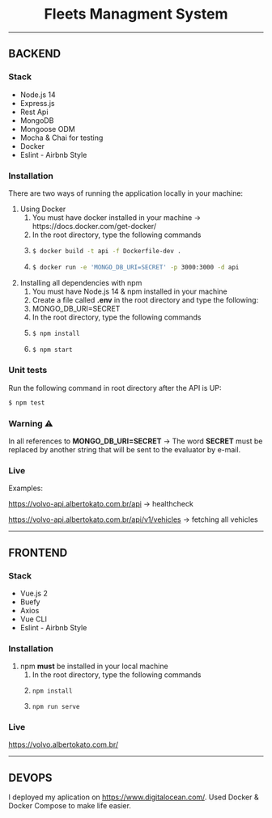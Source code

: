 <h1 align="center">Fleets Managment System</h1>
<hr>

## BACKEND
### Stack

<ul>
  <li>Node.js 14</li>
  <li>Express.js</li>
  <li>Rest Api</li>
  <li>MongoDB</li>
  <li>Mongoose ODM</li>
  <li>Mocha & Chai for testing</li>
  <li> Docker </li>
  <li>Eslint - Airbnb Style</li>
</ul>


### Installation

There are two ways of running the application locally in your machine:

<ol>
  <li>
    Using Docker
    <ol>
      <li>You must have docker installed in your machine -> https://docs.docker.com/get-docker/</li>
      <li>In the root directory, type the following commands</li> 
      <li>
        
```bash
$ docker build -t api -f Dockerfile-dev .
```
   </li>
         <li>
        
```bash
$ docker run -e 'MONGO_DB_URI=SECRET' -p 3000:3000 -d api
```
   </li>
    </ol>
  </li>
  <li>Installing all dependencies with npm
    <ol>
      <li>You must have Node.js 14 & npm installed in your machine</li>
      <li>Create a file called <b>.env</b> in the root directory and type the following:</li>
      <li>MONGO_DB_URI=SECRET</li>
      <li>In the root directory, type the following commands</li>
      <li>
        
```bash
$ npm install
```
   </li>
             <li>
        
```bash
$ npm start
```
   </li>
   </ol>
  </li>
</ol>

### Unit tests
Run the following command in root directory after the API is UP:
```bash
$ npm test
```

### Warning :warning:
In all references to <b>MONGO_DB_URI=SECRET</b> -> The word <b>SECRET</b> must be replaced by another string that will be sent to the evaluator by e-mail.

### Live
Examples:

https://volvo-api.albertokato.com.br/api -> healthcheck

https://volvo-api.albertokato.com.br/api/v1/vehicles -> fetching all vehicles


<hr>

## FRONTEND

### Stack

<ul>
  <li>Vue.js 2</li>
  <li>Buefy</li>
  <li>Axios</li>
  <li> Vue CLI</li>
  <li>Eslint - Airbnb Style</li>
</ul>

### Installation

<ol>
  <li>
    npm <b>must</b> be installed in your local machine
    <ol>
      <li>In the root directory, type the following commands</li> 
      <li>
        
```
npm install
```
   </li>
         <li>
  
 ```
npm run serve
```
   </li>
    </ol>
  </li>
 </ol>
 
 ### Live
 
 https://volvo.albertokato.com.br/
 
 
 <hr>

## DEVOPS
I deployed my aplication on https://www.digitalocean.com/. Used Docker & Docker Compose to make life easier.
